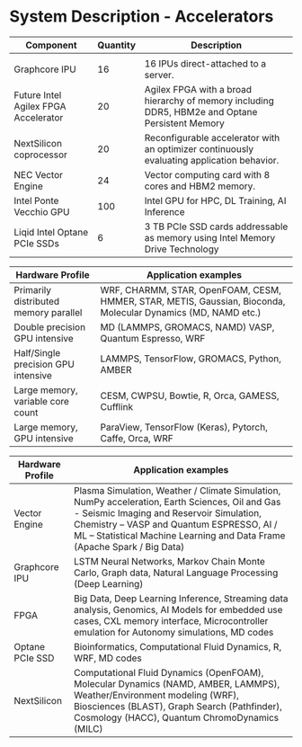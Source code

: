 # System Description - Accelerators
| Component | Quantity | Description |
|---|---|---|
|  |  |  |
| Graphcore IPU | 16 | 16 IPUs direct-attached to a server. |
| Future Intel Agilex FPGA Accelerator | 20 | Agilex FPGA with a broad hierarchy of memory including DDR5, HBM2e and Optane Persistent Memory |
| NextSilicon coprocessor | 20 | Reconfigurable accelerator with an optimizer continuously evaluating application behavior. |
| NEC Vector Engine | 24 | Vector computing card with 8 cores and HBM2 memory. |
| Intel Ponte Vecchio GPU | 100 | Intel GPU for HPC, DL Training, AI Inference |
| Liqid Intel Optane PCIe SSDs | 6 | 3 TB PCIe SSD cards addressable as memory using Intel Memory Drive Technology |

| Hardware Profile | Application examples |
|---|---|
| Primarily distributed memory parallel | WRF, CHARMM, STAR, OpenFOAM, CESM, HMMER, STAR, METIS, Gaussian, Bioconda, Molecular Dynamics (MD, NAMD etc.) |
| Double precision GPU intensive | MD (LAMMPS, GROMACS, NAMD) VASP, Quantum Espresso, WRF |
| Half/Single precision GPU intensive | LAMMPS, TensorFlow, GROMACS, Python, AMBER |
| Large memory, variable core count | CESM, CWPSU, Bowtie, R, Orca, GAMESS, Cufflink |
| Large memory, GPU intensive | ParaView, TensorFlow (Keras), Pytorch, Caffe, Orca, WRF |

| Hardware Profile | Application examples |
|---|---|
| Vector Engine | Plasma Simulation, Weather / Climate Simulation, NumPy acceleration, Earth Sciences, Oil and Gas - Seismic Imaging and Reservoir Simulation, Chemistry – VASP and Quantum ESPRESSO, AI / ML – Statistical Machine Learning and Data Frame (Apache Spark / Big Data) |
| Graphcore IPU | LSTM Neural Networks, Markov Chain Monte Carlo, Graph data, Natural Language Processing (Deep Learning) |
| FPGA | Big Data, Deep Learning Inference, Streaming data analysis, Genomics, AI Models for embedded use cases, CXL memory interface, Microcontroller emulation for Autonomy simulations, MD codes |
| Optane PCIe SSD | Bioinformatics, Computational Fluid Dynamics, R, WRF, MD codes |
| NextSilicon | Computational Fluid Dynamics (OpenFOAM), Molecular Dynamics (NAMD, AMBER, LAMMPS), Weather/Environment modeling (WRF), Biosciences (BLAST), Graph Search (Pathfinder), Cosmology (HACC), Quantum ChromoDynamics (MILC) |